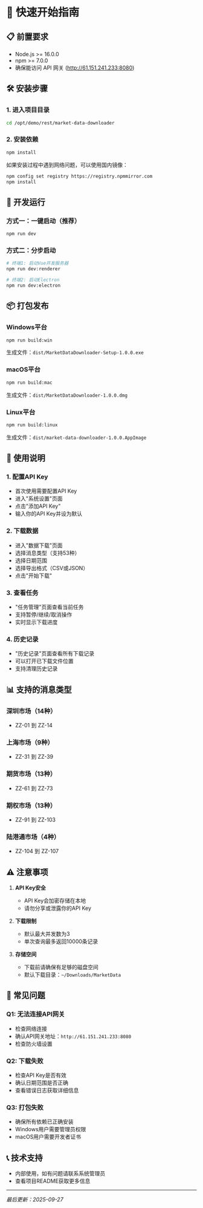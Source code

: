 # 🚀 快速开始指南

## 📋 前置要求

- Node.js >= 16.0.0
- npm >= 7.0.0
- 确保能访问 API 网关 (http://61.151.241.233:8080)

## 🛠️ 安装步骤

### 1. 进入项目目录
```bash
cd /opt/demo/rest/market-data-downloader
```

### 2. 安装依赖
```bash
npm install
```

如果安装过程中遇到网络问题，可以使用国内镜像：
```bash
npm config set registry https://registry.npmmirror.com
npm install
```

## 🎯 开发运行

### 方式一：一键启动（推荐）
```bash
npm run dev
```

### 方式二：分步启动
```bash
# 终端1: 启动Vue开发服务器
npm run dev:renderer

# 终端2: 启动Electron
npm run dev:electron
```

## 📦 打包发布

### Windows平台
```bash
npm run build:win
```
生成文件：`dist/MarketDataDownloader-Setup-1.0.0.exe`

### macOS平台
```bash
npm run build:mac
```
生成文件：`dist/MarketDataDownloader-1.0.0.dmg`

### Linux平台
```bash
npm run build:linux
```
生成文件：`dist/market-data-downloader-1.0.0.AppImage`

## 🔧 使用说明

### 1. 配置API Key
- 首次使用需要配置API Key
- 进入"系统设置"页面
- 点击"添加API Key"
- 输入你的API Key并设为默认

### 2. 下载数据
- 进入"数据下载"页面
- 选择消息类型（支持53种）
- 选择日期范围
- 选择导出格式（CSV或JSON）
- 点击"开始下载"

### 3. 查看任务
- "任务管理"页面查看当前任务
- 支持暂停/继续/取消操作
- 实时显示下载进度

### 4. 历史记录
- "历史记录"页面查看所有下载记录
- 可以打开已下载文件位置
- 支持清理历史记录

## 📊 支持的消息类型

### 深圳市场（14种）
- ZZ-01 到 ZZ-14

### 上海市场（9种）
- ZZ-31 到 ZZ-39

### 期货市场（13种）
- ZZ-61 到 ZZ-73

### 期权市场（13种）
- ZZ-91 到 ZZ-103

### 陆港通市场（4种）
- ZZ-104 到 ZZ-107

## ⚠️ 注意事项

1. **API Key安全**
   - API Key会加密存储在本地
   - 请勿分享或泄露你的API Key

2. **下载限制**
   - 默认最大并发数为3
   - 单次查询最多返回10000条记录

3. **存储空间**
   - 下载前请确保有足够的磁盘空间
   - 默认下载目录：`~/Downloads/MarketData`

## 🐛 常见问题

### Q1: 无法连接API网关
- 检查网络连接
- 确认API网关地址：`http://61.151.241.233:8080`
- 检查防火墙设置

### Q2: 下载失败
- 检查API Key是否有效
- 确认日期范围是否正确
- 查看错误日志获取详细信息

### Q3: 打包失败
- 确保所有依赖已正确安装
- Windows用户需要管理员权限
- macOS用户需要开发者证书

## 📞 技术支持

- 内部使用，如有问题请联系系统管理员
- 查看项目README获取更多信息

---
*最后更新：2025-09-27*
